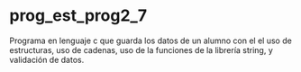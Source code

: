 # prog_est_prog2_7
Programa en lenguaje c que guarda los datos de un alumno con el el uso de estructuras, uso de cadenas, uso de la funciones de la librería string, y validación de datos.  
